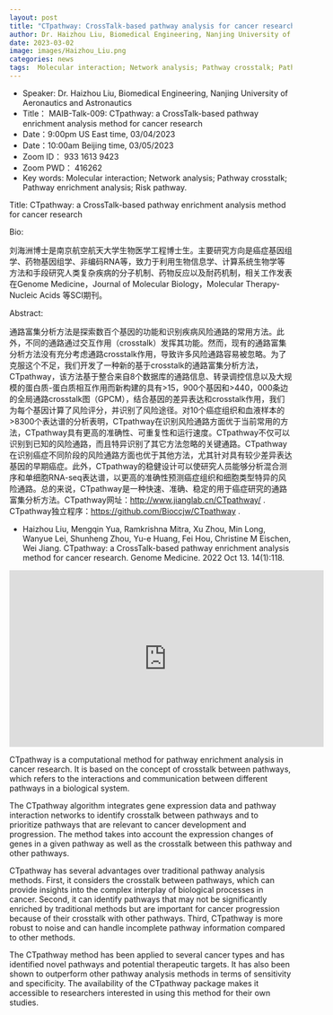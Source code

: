 ```yaml
---
layout: post
title: "CTpathway: CrossTalk-based pathway analysis for cancer research"
author: Dr. Haizhou Liu, Biomedical Engineering, Nanjing University of Aeronautics and Astronautics
date: 2023-03-02
image: images/Haizhou_Liu.png
categories: news
tags:  Molecular interaction; Network analysis; Pathway crosstalk; Pathway enrichment analysis; Risk pathway.
---
```


- Speaker: Dr. Haizhou Liu, Biomedical Engineering, Nanjing University of Aeronautics and Astronautics
- Title： MAIB-Talk-009: CTpathway: a CrossTalk-based pathway enrichment analysis method for cancer research
- Date：9:00pm US East time, 03/04/2023
- Date：10:00am Beijing time, 03/05/2023
- Zoom  ID： 933 1613 9423
- Zoom PWD： 416262
- Key words:  Molecular interaction; Network analysis; Pathway crosstalk; Pathway enrichment analysis; Risk pathway.

Title: CTpathway: a CrossTalk-based pathway enrichment analysis method for cancer research

Bio:

刘海洲博士是南京航空航天大学生物医学工程博士生。主要研究方向是癌症基因组学、药物基因组学、非编码RNA等，致力于利用生物信息学、计算系统生物学等方法和手段研究人类复杂疾病的分子机制、药物反应以及耐药机制，相关工作发表在Genome Medicine，Journal of Molecular Biology，Molecular Therapy-Nucleic Acids 等SCI期刊。

Abstract:

通路富集分析方法是探索数百个基因的功能和识别疾病风险通路的常用方法。此外，不同的通路通过交互作用（crosstalk）发挥其功能。然而，现有的通路富集分析方法没有充分考虑通路crosstalk作用，导致许多风险通路容易被忽略。为了克服这个不足，我们开发了一种新的基于crosstalk的通路富集分析方法，CTpathway，该方法基于整合来自8个数据库的通路信息、转录调控信息以及大规模的蛋白质-蛋白质相互作用而新构建的具有>15，900个基因和>440，000条边的全局通路crosstalk图（GPCM），结合基因的差异表达和crosstalk作用，我们为每个基因计算了风险评分，并识别了风险途径。对10个癌症组织和血液样本的>8300个表达谱的分析表明，CTpathway在识别风险通路方面优于当前常用的方法，CTpathway具有更高的准确性、可重复性和运行速度。CTpathway不仅可以识别到已知的风险通路，而且特异识别了其它方法忽略的关键通路。CTpathway在识别癌症不同阶段的风险通路方面也优于其他方法，尤其针对具有较少差异表达基因的早期癌症。此外，CTpathway的稳健设计可以使研究人员能够分析混合测序和单细胞RNA-seq表达谱，以更高的准确性预测癌症组织和细胞类型特异的风险通路。总的来说，CTpathway是一种快速、准确、稳定的用于癌症研究的通路富集分析方法。CTpathway网址：http://www.jianglab.cn/CTpathway/ . CTpathway独立程序：https://github.com/Bioccjw/CTpathway .

* Haizhou Liu, Mengqin Yua, Ramkrishna Mitra, Xu Zhou, Min Long, Wanyue Lei, Shunheng Zhou, Yu-e Huang, Fei Hou, Christine M Eischen, Wei Jiang. CTpathway: a CrossTalk-based pathway enrichment analysis method for cancer research. Genome Medicine. 2022 Oct 13. 14(1):118.

<p align="center">
<iframe width="560" height="315" src="https://www.youtube.com/embed/gFoTa8kTY0o" title="YouTube video player" frameborder="0" allow="accelerometer; autoplay; clipboard-write; encrypted-media; gyroscope; picture-in-picture" allowfullscreen></iframe>
</p>


CTpathway is a computational method for pathway enrichment analysis in cancer research. It is based on the concept of crosstalk between pathways, which refers to the interactions and communication between different pathways in a biological system.

The CTpathway algorithm integrates gene expression data and pathway interaction networks to identify crosstalk between pathways and to prioritize pathways that are relevant to cancer development and progression. The method takes into account the expression changes of genes in a given pathway as well as the crosstalk between this pathway and other pathways.

CTpathway has several advantages over traditional pathway analysis methods. First, it considers the crosstalk between pathways, which can provide insights into the complex interplay of biological processes in cancer. Second, it can identify pathways that may not be significantly enriched by traditional methods but are important for cancer progression because of their crosstalk with other pathways. Third, CTpathway is more robust to noise and can handle incomplete pathway information compared to other methods.

The CTpathway method has been applied to several cancer types and has identified novel pathways and potential therapeutic targets. It has also been shown to outperform other pathway analysis methods in terms of sensitivity and specificity. The availability of the CTpathway package makes it accessible to researchers interested in using this method for their own studies.